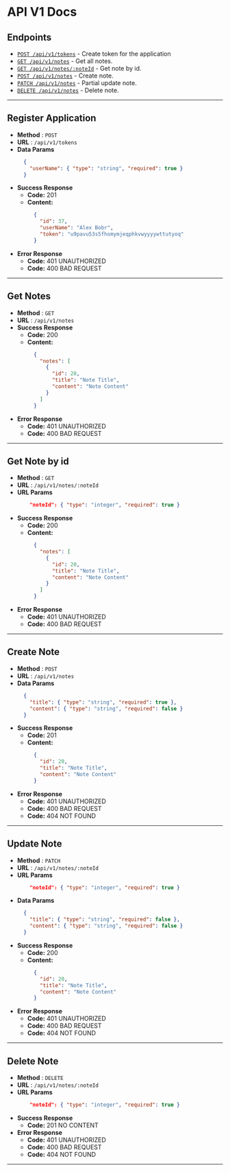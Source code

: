 # API V1 Docs

## Endpoints
* [`POST /api/v1/tokens`](#register-application) - Create token for the application
* [`GET /api/v1/notes`](#get-notes) - Get all notes.
* [`GET /api/v1/notes/:noteId`](#get-note-by-id) - Get note by id.
* [`POST /api/v1/notes`](#create-note) - Create note.
* [`PATCH /api/v1/notes`](#update-note) - Partial update note.
* [`DELETE /api/v1/notes`](#delete-note) - Delete note.

----

## Register Application
* **Method** : `POST`
* **URL** : `/api/v1/tokens`
* **Data Params**  
    ```json
      {
        "userName": { "type": "string", "required": true }
      }
    ```
* **Success Response**
  * **Code:** 201
  * **Content:**  
    ```json 
      {
        "id": 37,
        "userName": "Alex Bobr",
        "token": "u9pavu53s5fhomymjeqphkvwyyyywttutyoq"
      }
    ```
* **Error Response**
  * **Code:** 401 UNAUTHORIZED
  * **Code:** 400 BAD REQUEST
----
## Get Notes
* **Method** : `GET`
* **URL** : `/api/v1/notes`
* **Success Response**
  * **Code:** 200
  * **Content:**  
    ```json 
      {
        "notes": [
          {
            "id": 20,
            "title": "Note Title",
            "content": "Note Content"
          }
        ]
      }
    ```
* **Error Response**
  * **Code:** 401 UNAUTHORIZED
  * **Code:** 400 BAD REQUEST

----

## Get Note by id
* **Method** : `GET`
* **URL** : `/api/v1/notes/:noteId`
* **URL Params**  
  ```json
      "noteId": { "type": "integer", "required": true }
    ```
* **Success Response**
  * **Code:** 200
  * **Content:**  
    ```json 
      {
        "notes": [
          {
            "id": 20,
            "title": "Note Title",
            "content": "Note Content"
          }
        ]
      }
    ```
* **Error Response**
  * **Code:** 401 UNAUTHORIZED
  * **Code:** 400 BAD REQUEST

----

## Create Note
* **Method** : `POST`
* **URL** : `/api/v1/notes`
* **Data Params**  
    ```json
      {
        "title": { "type": "string", "required": true },
        "content": { "type": "string", "required": false }
      }
    ```
* **Success Response**
  * **Code:** 201
  * **Content:**  
    ```json 
      {
        "id": 20,
        "title": "Note Title",
        "content": "Note Content"
      }
    ```
* **Error Response**
  * **Code:** 401 UNAUTHORIZED
  * **Code:** 400 BAD REQUEST
  * **Code:** 404 NOT FOUND

----

## Update Note
* **Method** : `PATCH`
* **URL** : `/api/v1/notes/:noteId`
* **URL Params**  
  ```json
      "noteId": { "type": "integer", "required": true }
    ```
* **Data Params**  
    ```json
      {
        "title": { "type": "string", "required": false },
        "content": { "type": "string", "required": false }
      }
    ```
* **Success Response**
  * **Code:** 200
  * **Content:**  
    ```json 
      {
        "id": 20,
        "title": "Note Title",
        "content": "Note Content"
      }
    ```
* **Error Response**
  * **Code:** 401 UNAUTHORIZED
  * **Code:** 400 BAD REQUEST
  * **Code:** 404 NOT FOUND

----

## Delete Note
* **Method** : `DELETE`
* **URL** : `/api/v1/notes/:noteId`
* **URL Params**  
  ```json
      "noteId": { "type": "integer", "required": true }
    ```
* **Success Response**
  * **Code:** 201 NO CONTENT
* **Error Response**
  * **Code:** 401 UNAUTHORIZED
  * **Code:** 400 BAD REQUEST
  * **Code:** 404 NOT FOUND

----